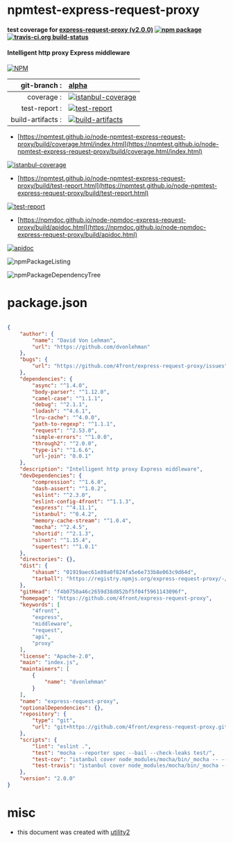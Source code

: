 # npmtest-express-request-proxy

#### test coverage for  [express-request-proxy (v2.0.0)](https://github.com/4front/express-request-proxy)  [![npm package](https://img.shields.io/npm/v/npmtest-express-request-proxy.svg?style=flat-square)](https://www.npmjs.org/package/npmtest-express-request-proxy) [![travis-ci.org build-status](https://api.travis-ci.org/npmtest/node-npmtest-express-request-proxy.svg)](https://travis-ci.org/npmtest/node-npmtest-express-request-proxy)

#### Intelligent http proxy Express middleware

[![NPM](https://nodei.co/npm/express-request-proxy.png?downloads=true&downloadRank=true&stars=true)](https://www.npmjs.com/package/express-request-proxy)

| git-branch : | [alpha](https://github.com/npmtest/node-npmtest-express-request-proxy/tree/alpha)|
|--:|:--|
| coverage : | [![istanbul-coverage](https://npmtest.github.io/node-npmtest-express-request-proxy/build/coverage.badge.svg)](https://npmtest.github.io/node-npmtest-express-request-proxy/build/coverage.html/index.html)|
| test-report : | [![test-report](https://npmtest.github.io/node-npmtest-express-request-proxy/build/test-report.badge.svg)](https://npmtest.github.io/node-npmtest-express-request-proxy/build/test-report.html)|
| build-artifacts : | [![build-artifacts](https://npmtest.github.io/node-npmtest-express-request-proxy/glyphicons_144_folder_open.png)](https://github.com/npmtest/node-npmtest-express-request-proxy/tree/gh-pages/build)|

- [https://npmtest.github.io/node-npmtest-express-request-proxy/build/coverage.html/index.html](https://npmtest.github.io/node-npmtest-express-request-proxy/build/coverage.html/index.html)

[![istanbul-coverage](https://npmtest.github.io/node-npmtest-express-request-proxy/build/screenCapture.buildCi.browser.%252Ftmp%252Fbuild%252Fcoverage.lib.html.png)](https://npmtest.github.io/node-npmtest-express-request-proxy/build/coverage.html/index.html)

- [https://npmtest.github.io/node-npmtest-express-request-proxy/build/test-report.html](https://npmtest.github.io/node-npmtest-express-request-proxy/build/test-report.html)

[![test-report](https://npmtest.github.io/node-npmtest-express-request-proxy/build/screenCapture.buildCi.browser.%252Ftmp%252Fbuild%252Ftest-report.html.png)](https://npmtest.github.io/node-npmtest-express-request-proxy/build/test-report.html)

- [https://npmdoc.github.io/node-npmdoc-express-request-proxy/build/apidoc.html](https://npmdoc.github.io/node-npmdoc-express-request-proxy/build/apidoc.html)

[![apidoc](https://npmdoc.github.io/node-npmdoc-express-request-proxy/build/screenCapture.buildCi.browser.%252Ftmp%252Fbuild%252Fapidoc.html.png)](https://npmdoc.github.io/node-npmdoc-express-request-proxy/build/apidoc.html)

![npmPackageListing](https://npmtest.github.io/node-npmtest-express-request-proxy/build/screenCapture.npmPackageListing.svg)

![npmPackageDependencyTree](https://npmtest.github.io/node-npmtest-express-request-proxy/build/screenCapture.npmPackageDependencyTree.svg)



# package.json

```json

{
    "author": {
        "name": "David Von Lehman",
        "url": "https://github.com/dvonlehman"
    },
    "bugs": {
        "url": "https://github.com/4front/express-request-proxy/issues"
    },
    "dependencies": {
        "async": "^1.4.0",
        "body-parser": "^1.12.0",
        "camel-case": "^1.1.1",
        "debug": "^2.1.1",
        "lodash": "^4.6.1",
        "lru-cache": "^4.0.0",
        "path-to-regexp": "^1.1.1",
        "request": "^2.53.0",
        "simple-errors": "^1.0.0",
        "through2": "^2.0.0",
        "type-is": "^1.6.6",
        "url-join": "0.0.1"
    },
    "description": "Intelligent http proxy Express middleware",
    "devDependencies": {
        "compression": "^1.6.0",
        "dash-assert": "^1.0.2",
        "eslint": "^2.3.0",
        "eslint-config-4front": "^1.1.3",
        "express": "^4.11.1",
        "istanbul": "^0.4.2",
        "memory-cache-stream": "^1.0.4",
        "mocha": "^2.4.5",
        "shortid": "^2.1.3",
        "sinon": "^1.15.4",
        "supertest": "^1.0.1"
    },
    "directories": {},
    "dist": {
        "shasum": "01919aec61e89a0f824fa5e6e733b8e063c9d64d",
        "tarball": "https://registry.npmjs.org/express-request-proxy/-/express-request-proxy-2.0.0.tgz"
    },
    "gitHead": "f4b0750a46c2659d38d852bf5f04f5961143096f",
    "homepage": "https://github.com/4front/express-request-proxy",
    "keywords": [
        "4front",
        "express",
        "middleware",
        "request",
        "api",
        "proxy"
    ],
    "license": "Apache-2.0",
    "main": "index.js",
    "maintainers": [
        {
            "name": "dvonlehman"
        }
    ],
    "name": "express-request-proxy",
    "optionalDependencies": {},
    "repository": {
        "type": "git",
        "url": "git+https://github.com/4front/express-request-proxy.git"
    },
    "scripts": {
        "lint": "eslint .",
        "test": "mocha --reporter spec --bail --check-leaks test/",
        "test-cov": "istanbul cover node_modules/mocha/bin/_mocha -- --reporter dot --check-leaks test/",
        "test-travis": "istanbul cover node_modules/mocha/bin/_mocha --report lcovonly -- --reporter spec --check-leaks test/"
    },
    "version": "2.0.0"
}
```



# misc
- this document was created with [utility2](https://github.com/kaizhu256/node-utility2)
